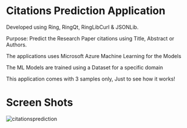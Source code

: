 Citations Prediction Application
================================

Developed using Ring, RingQt, RingLibCurl & JSONLib.

Purpose: Predict the Research Paper citations using Title, Abstract or Authors.

The applications uses Microsoft Azure Machine Learning for the Models

The ML Models are trained using a Dataset for a specific domain 

This application comes with 3 samples only, Just to see how it works!

# Screen Shots

![citationsprediction](https://raw.githubusercontent.com/ring-lang/ring/master/applications/citationsprediction/images/predictionapp1.png)



